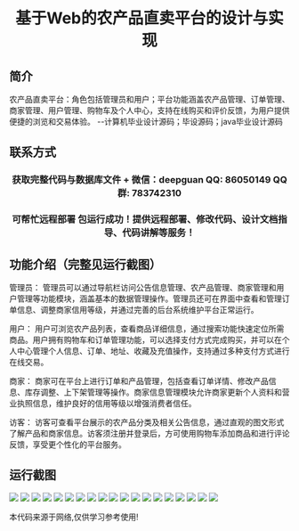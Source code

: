 <p><h1 align="center">基于Web的农产品直卖平台的设计与实现</h1></p>

## 简介
农产品直卖平台：角色包括管理员和用户；平台功能涵盖农产品管理、订单管理、商家管理、用户管理、购物车及个人中心，支持在线购买和评价反馈，为用户提供便捷的浏览和交易体验。    --计算机毕业设计源码；毕设源码；java毕业设计源码


## 联系方式
<p><h3 align="center">获取完整代码与数据库文件 + 微信：deepguan QQ: 86050149 QQ群: 783742310</h3></p>
<p><h3 align="center">可帮忙远程部署 包运行成功！提供远程部署、修改代码、设计文档指导、代码讲解等服务！</h3></p>

## 功能介绍（完整见运行截图）
管理员： 管理员可以通过导航栏访问公告信息管理、农产品管理、商家管理和用户管理等功能模块，涵盖基本的数据管理操作。管理员还可在界面中查看和管理订单信息、调整商家信用等级，并通过完善的后台系统维护平台正常运行。

用户： 用户可浏览农产品列表，查看商品详细信息，通过搜索功能快速定位所需商品。用户拥有购物车和订单管理功能，可以选择支付方式完成购买，并可以在个人中心管理个人信息、订单、地址、收藏及充值操作，支持通过多种支付方式进行在线交易。

商家： 商家可在平台上进行订单和产品管理，包括查看订单详情、修改产品信息、库存调整、上下架管理等操作。商家信息管理模块允许商家更新个人资料和营业执照信息，维护良好的信用等级以增强消费者信任。

访客： 访客可查看平台展示的农产品分类及相关公告信息，通过直观的图文形式了解产品和商家信息。访客须注册并登录后，方可使用购物车添加商品和进行评论反馈，享受更个性化的平台服务。


## 运行截图
![](img/001.jpg)
![](img/002.jpg)
![](img/003.jpg)
![](img/004.jpg)
![](img/005.jpg)
![](img/006.jpg)
![](img/007.jpg)
![](img/008.jpg)
![](img/009.jpg)
![](img/010.jpg)
![](img/011.jpg)
![](img/012.jpg)
![](img/013.jpg)
![](img/014.jpg)
![](img/015.jpg)
![](img/016.jpg)
![](img/017.jpg)
![](img/018.jpg)
![](img/019.jpg)

<p>本代码来源于网络,仅供学习参考使用!</p>
